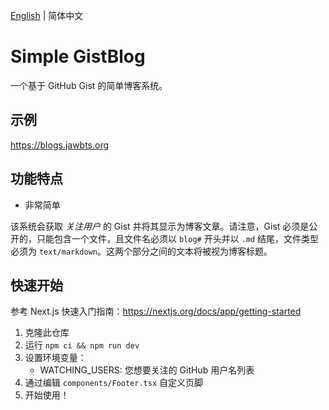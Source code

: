 [English](README.md) | 简体中文 

# Simple GistBlog

一个基于 GitHub Gist 的简单博客系统。

## 示例

https://blogs.jawbts.org

## 功能特点
- 非常简单

该系统会获取 *关注用户* 的 Gist 并将其显示为博客文章。请注意，Gist 必须是公开的，只能包含一个文件，且文件名必须以 `blog#` 开头并以 `.md` 结尾，文件类型必须为 `text/markdown`。这两个部分之间的文本将被视为博客标题。

## 快速开始
参考 Next.js 快速入门指南：https://nextjs.org/docs/app/getting-started

1. 克隆此仓库
2. 运行 ```npm ci && npm run dev```
3. 设置环境变量：
    - WATCHING_USERS: 您想要关注的 GitHub 用户名列表
4. 通过编辑 ```components/Footer.tsx``` 自定义页脚
5. 开始使用！